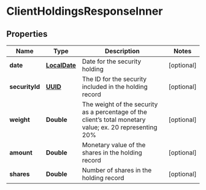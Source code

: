 
# ClientHoldingsResponseInner

## Properties
Name | Type | Description | Notes
------------ | ------------- | ------------- | -------------
**date** | [**LocalDate**](LocalDate.md) | Date for the security holding |  [optional]
**securityId** | [**UUID**](UUID.md) | The ID for the security included in the holding record |  [optional]
**weight** | **Double** | The weight of the security as a percentage of the client’s total monetary value; ex. 20 representing 20% |  [optional]
**amount** | **Double** | Monetary value of the shares in the holding record |  [optional]
**shares** | **Double** | Number of shares in the holding record |  [optional]




